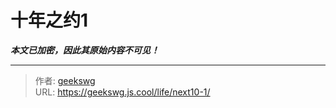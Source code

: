 # 十年之约1

***本文已加密，因此其原始内容不可见！***

---

> 作者: [geekswg](https://github.com/geekswg)  
> URL: https://geekswg.js.cool/life/next10-1/  

